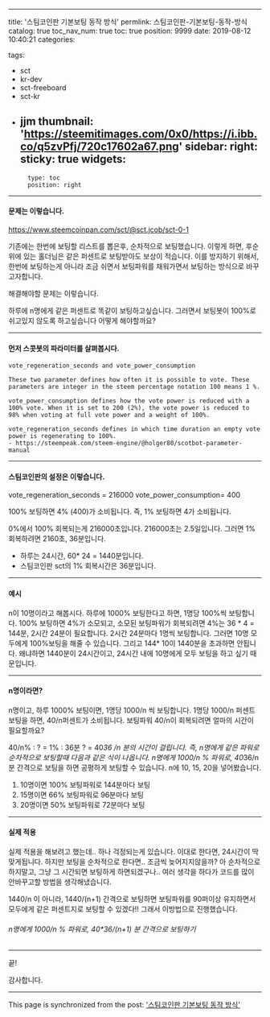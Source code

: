 
---
title: '스팀코인판 기본보팅 동작 방식'
permlink: 스팀코인판-기본보팅-동작-방식
catalog: true
toc_nav_num: true
toc: true
position: 9999
date: 2019-08-12 10:40:21
categories:

tags:
- sct
- kr-dev
- sct-freeboard
- sct-kr
- jjm
thumbnail: 'https://steemitimages.com/0x0/https://i.ibb.co/q5zvPfj/720c17602a67.png'
sidebar:
    right:
        sticky: true
widgets:
    -
        type: toc
        position: right
---



#### 문제는 이렇습니다.

https://www.steemcoinpan.com/sct/@sct.jcob/sct-0-1

기존에는 한번에 보팅할 리스트를 뽑은후, 순차적으로 보팅했습니다.
이렇게 하면, 후순위에 있는 홀더님은 같은 퍼센트로 보팅받아도 보상이 적습니다.
이를 방지하기 위해서, 한번에 보팅하는게 아니라 조금 쉬면서 보팅파워를 채워가면서 보팅하는 방식으로 바꾸고자합니다.

해결해야할 문제는 이렇습니다.

하루에 n명에게 같은 퍼센트로 똑같이 보팅하고싶습니다. 그러면서 보팅봇이 100%로 쉬고있지 않도록 하고싶습니다
어떻게 해야할까요?

---

#### 먼저 스콧봇의 파라미터를 살펴봅시다.

<code>vote_regeneration_seconds and vote_power_consumption</code>
```
These two parameter defines how often it is possible to vote. These parameters are integer in the steem percentage notation 100 means 1 %.

vote_power_consumption defines how the vote power is reduced with a 100% vote. When it is set to 200 (2%), the vote power is reduced to 98% when voting at full vote power and a weight of 100%.

vote_regeneration_seconds defines in which time duration an empty vote power is regenerating to 100%.
- https://steempeak.com/steem-engine/@holger80/scotbot-parameter-manual
```

---


#### 스팀코인판의 설정은 이렇습니다.
vote_regeneration_seconds = 216000
vote_power_consumption= 400

100% 보팅하면 4% (400)가 소비됩니다. 즉, 1% 보팅하면 4가 소비됩니다.


0%에서 100% 회복되는게 216000초입니다. 216000초는 2.5일입니다.
그러면 1% 회복하려면 2160초, 36분입니다.

* 하루는 24시간, 60* 24 = 1440분입니다.
* 스팀코인판 sct의 1% 회복시간은 36분입니다.
----

#### 예시
n이 10명이라고 해봅시다. 하루에 1000% 보팅한다고 하면, 1명당 100%씩 보팅합니다.
100% 보팅하면 4%가 소모되고, 소모된 보팅파워가 회복되려면 4%는 36 * 4 = 144분, 2시간 24분이 필요합니다.
2시간 24분마다 1명씩 보팅합니다. 그러면 10명 모두에게 100%보팅을 해줄 수 있습니다.
그리고 144* 10이 1440분을 초과하면 안됩니다. 왜냐하면 1440분이 24시간이고, 24시간 내에 10명에게 모두 보팅을 하고 싶기 때문입니다.

---

#### n명이라면?

n명이고, 하루 1000% 보팅이면, 1명당 1000/n 씩 보팅합니다.
1명당 1000/n 퍼센트 보팅을 하면, 40/n퍼센트가 소비됩니다.
보팅파워 40/n이 회복되려면 얼마의 시간이 필요할까요?

40/n% : ? = 1% : 36분
? = 40*36 /n 분의 시간이 걸립니다.
즉, n명에게 같은 파워로 순차적으로 보팅할때 다음과 같은 식이 나옵니다.
n명에게 1000/n % 파워로, 40*36/n 분 간격으로 보팅을 하면 공평하게 보팅할 수 있습니다.
n에 10, 15, 20을 넣어봤습니다.

1) 10명이면 100% 보팅파워로 144분마다 보팅
2) 15명이면 66% 보팅파워로 96분마다 보팅
3) 20명이면 50% 보팅파워로 72분마다 보팅

---

#### 실제 적용

실제 적용을 해보려고 했는데.. 하나 걱정되는게 있습니다.
이대로 한다면, 24시간이 딱 맞게됩니다. 하지만 보팅을 순차적으로 한다면.. 조금씩 늦어지지않을까?
아 순차적으로 하지말고, 그냥 그 시간되면 보팅하게 하면되겠구나..
여러 생각을 하다가 코드를 많이 안바꾸고할 방법을 생각해냈습니다.

1440/n 이 아니라, 1440/(n+1) 간격으로 보팅하면 보팅파워를 90퍼이상 유지하면서 모두에게 같은 퍼센트지로 보팅할 수 있겠다!! 그래서 이방법으로 진행했습니다.

######   n명에게 1000/n % 파워로, 40*36/(n+1) 분 간격으로 보팅하기

---

끝!

감사합니다.

- - -

This page is synchronized from the post: ['스팀코인판 기본보팅 동작 방식'](https://steempeak.com/@jacobyu/71xmtu)
